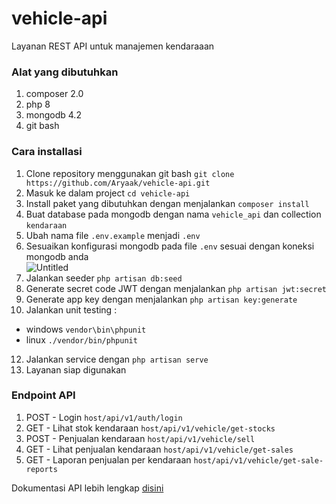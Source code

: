 # vehicle-api
Layanan REST API untuk manajemen kendaraaan

### Alat yang dibutuhkan
1. composer 2.0
2. php 8
3. mongodb 4.2
4. git bash

### Cara installasi
1. Clone repository menggunakan git bash  `git clone https://github.com/Aryaak/vehicle-api.git`
2. Masuk ke dalam project `cd vehicle-api`
3. Install paket yang dibutuhkan dengan menjalankan `composer install`
4. Buat database pada mongodb dengan nama `vehicle_api` dan collection `kendaraan`
5. Ubah nama file `.env.example` menjadi `.env`
6. Sesuaikan konfigurasi mongodb pada file `.env` sesuai dengan koneksi mongodb anda <br>
![Untitled](https://user-images.githubusercontent.com/55610152/168071383-ce37137d-d439-4090-8425-1bcf52076a73.png)
8. Jalankan seeder `php artisan db:seed`
9. Generate secret code JWT dengan menjalankan `php artisan jwt:secret`
10. Generate app key dengan menjalankan `php artisan key:generate`
11. Jalankan unit testing :
   - windows `vendor\bin\phpunit`
   - linux `./vendor/bin/phpunit` 
12. Jalankan service dengan `php artisan serve`
13. Layanan siap digunakan

### Endpoint API
1. POST - Login `host/api/v1/auth/login`
2. GET - Lihat stok kendaraan `host/api/v1/vehicle/get-stocks`
3. POST - Penjualan kendaraan `host/api/v1/vehicle/sell`
4. GET - Lihat penjualan kendaraan `host/api/v1/vehicle/get-sales`
5. GET - Laporan penjualan per kendaraan `host/api/v1/vehicle/get-sale-reports`

Dokumentasi API lebih lengkap [disini](https://documenter.getpostman.com/view/11372299/UyxhkmT7)
